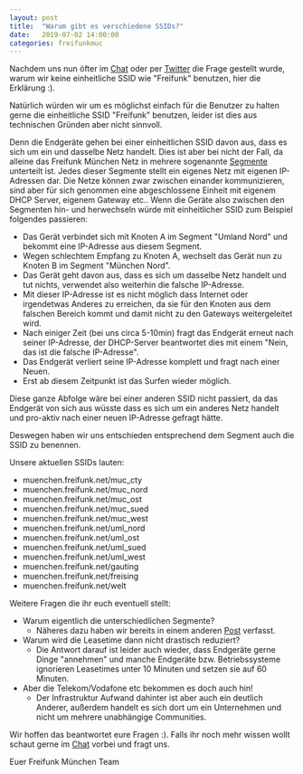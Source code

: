 ```yaml
---
layout: post
title:  "Warum gibt es verschiedene SSIDs?"
date:   2019-07-02 14:00:00
categories: freifunkmuc
---
```

Nachdem uns nun öfter im [Chat](https://chat.ffmuc.net) oder per [Twitter](https://twitter.com/FreifunkMUC) die Frage gestellt wurde, warum wir keine einheitliche SSID wie "Freifunk" benutzen, hier die Erklärung :).

Natürlich würden wir um es möglichst einfach für die Benutzer zu halten gerne die einheitliche SSID "Freifunk" benutzen, leider ist dies aus technischen Gründen aber nicht sinnvoll.

Denn die Endgeräte gehen bei einer einheitlichen SSID davon aus, dass es sich um ein und dasselbe Netz handelt. Dies ist aber bei nicht der Fall, da alleine das Freifunk München Netz in mehrere sogenannte [Segmente](http://umap.openstreetmap.fr/en/map/ffmuc-sites_319166#8/46.995/12.849) unterteilt ist. Jedes dieser Segmente stellt ein eigenes Netz mit eigenen IP-Adressen dar. Die Netze können zwar zwischen einander kommunizieren, sind aber für sich genommen eine abgeschlossene Einheit mit
eigenem DHCP Server, eigenem Gateway etc.. Wenn die Geräte also zwischen den Segmenten hin- und herwechseln würde mit einheitlicher SSID zum Beispiel folgendes passieren:

* Das Gerät verbindet sich mit Knoten A im Segment "Umland Nord" und bekommt eine IP-Adresse aus diesem Segment.
* Wegen schlechtem Empfang zu Knoten A, wechselt das Gerät nun zu Knoten B im Segment "München Nord".
* Das Gerät geht davon aus, dass es sich um dasselbe Netz handelt und tut nichts, verwendet also weiterhin die falsche IP-Adresse.
* Mit dieser IP-Adresse ist es nicht möglich dass Internet oder irgendetwas Anderes zu erreichen, da sie für den Knoten aus dem falschen Bereich kommt und damit nicht zu den Gateways weitergeleitet wird.
* Nach einiger Zeit (bei uns circa 5-10min) fragt das Endgerät erneut nach seiner IP-Adresse, der DHCP-Server beantwortet dies mit einem "Nein, das ist die falsche IP-Adresse".
* Das Endgerät verliert seine IP-Adresse komplett und fragt nach einer Neuen.
* Erst ab diesem Zeitpunkt ist das Surfen wieder möglich.

Diese ganze Abfolge wäre bei einer anderen SSID nicht passiert, da das Endgerät von sich aus wüsste dass es sich um ein anderes Netz handelt und pro-aktiv nach einer neuen IP-Adresse gefragt hätte.

Deswegen haben wir uns entschieden entsprechend dem Segment auch die SSID zu benennen.

Unsere aktuellen SSIDs lauten:

* muenchen.freifunk.net/muc_cty
* muenchen.freifunk.net/muc_nord
* muenchen.freifunk.net/muc_ost
* muenchen.freifunk.net/muc_sued
* muenchen.freifunk.net/muc_west
* muenchen.freifunk.net/uml_nord
* muenchen.freifunk.net/uml_ost
* muenchen.freifunk.net/uml_sued
* muenchen.freifunk.net/uml_west
* muenchen.freifunk.net/gauting
* muenchen.freifunk.net/freising
* muenchen.freifunk.net/welt


Weitere Fragen die ihr euch eventuell stellt:

* Warum eigentlich die unterschiedlichen Segmente? 
    * Näheres dazu haben wir bereits in einem anderen [Post](https://ffmuc.net/freifunkmuc/2019/05/20/infrastruktur-reboot-teil1/) verfasst.
* Warum wird die Leasetime dann nicht drastisch reduziert? 
    * Die Antwort darauf ist leider auch wieder, dass Endgeräte gerne Dinge "annehmen" und manche Endgeräte bzw. Betriebssysteme ignorieren Leasetimes unter 10 Minuten und setzen sie auf 60 Minuten.
* Aber die Telekom/Vodafone etc bekommen es doch auch hin!
    * Der Infrastruktur Aufwand dahinter ist aber auch ein deutlich Anderer, außerdem handelt es sich dort um ein Unternehmen und nicht um mehrere unabhängige Communities.

Wir hoffen das beantwortet eure Fragen :). Falls ihr noch mehr wissen wollt schaut gerne im [Chat](https://chat.ffmuc.net) vorbei und fragt uns.

Euer Freifunk München Team
